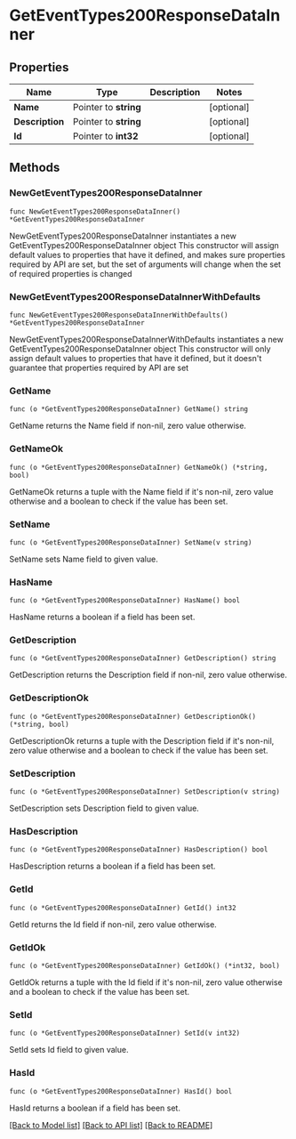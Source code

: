 # GetEventTypes200ResponseDataInner

## Properties

Name | Type | Description | Notes
------------ | ------------- | ------------- | -------------
**Name** | Pointer to **string** |  | [optional] 
**Description** | Pointer to **string** |  | [optional] 
**Id** | Pointer to **int32** |  | [optional] 

## Methods

### NewGetEventTypes200ResponseDataInner

`func NewGetEventTypes200ResponseDataInner() *GetEventTypes200ResponseDataInner`

NewGetEventTypes200ResponseDataInner instantiates a new GetEventTypes200ResponseDataInner object
This constructor will assign default values to properties that have it defined,
and makes sure properties required by API are set, but the set of arguments
will change when the set of required properties is changed

### NewGetEventTypes200ResponseDataInnerWithDefaults

`func NewGetEventTypes200ResponseDataInnerWithDefaults() *GetEventTypes200ResponseDataInner`

NewGetEventTypes200ResponseDataInnerWithDefaults instantiates a new GetEventTypes200ResponseDataInner object
This constructor will only assign default values to properties that have it defined,
but it doesn't guarantee that properties required by API are set

### GetName

`func (o *GetEventTypes200ResponseDataInner) GetName() string`

GetName returns the Name field if non-nil, zero value otherwise.

### GetNameOk

`func (o *GetEventTypes200ResponseDataInner) GetNameOk() (*string, bool)`

GetNameOk returns a tuple with the Name field if it's non-nil, zero value otherwise
and a boolean to check if the value has been set.

### SetName

`func (o *GetEventTypes200ResponseDataInner) SetName(v string)`

SetName sets Name field to given value.

### HasName

`func (o *GetEventTypes200ResponseDataInner) HasName() bool`

HasName returns a boolean if a field has been set.

### GetDescription

`func (o *GetEventTypes200ResponseDataInner) GetDescription() string`

GetDescription returns the Description field if non-nil, zero value otherwise.

### GetDescriptionOk

`func (o *GetEventTypes200ResponseDataInner) GetDescriptionOk() (*string, bool)`

GetDescriptionOk returns a tuple with the Description field if it's non-nil, zero value otherwise
and a boolean to check if the value has been set.

### SetDescription

`func (o *GetEventTypes200ResponseDataInner) SetDescription(v string)`

SetDescription sets Description field to given value.

### HasDescription

`func (o *GetEventTypes200ResponseDataInner) HasDescription() bool`

HasDescription returns a boolean if a field has been set.

### GetId

`func (o *GetEventTypes200ResponseDataInner) GetId() int32`

GetId returns the Id field if non-nil, zero value otherwise.

### GetIdOk

`func (o *GetEventTypes200ResponseDataInner) GetIdOk() (*int32, bool)`

GetIdOk returns a tuple with the Id field if it's non-nil, zero value otherwise
and a boolean to check if the value has been set.

### SetId

`func (o *GetEventTypes200ResponseDataInner) SetId(v int32)`

SetId sets Id field to given value.

### HasId

`func (o *GetEventTypes200ResponseDataInner) HasId() bool`

HasId returns a boolean if a field has been set.


[[Back to Model list]](../README.md#documentation-for-models) [[Back to API list]](../README.md#documentation-for-api-endpoints) [[Back to README]](../README.md)


